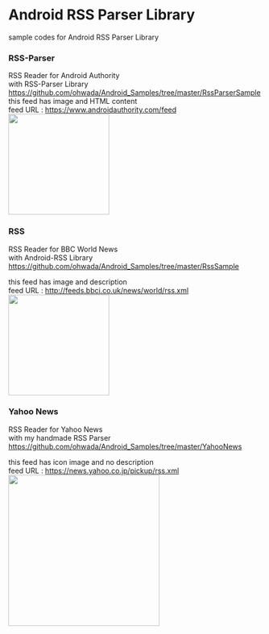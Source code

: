 Android  RSS Parser Library
===============

sample codes for Android  RSS Parser Library <br/>


### RSS-Parser
RSS Reader for Android Authority <br/>
with RSS-Parser Library <br/>
https://github.com/ohwada/Android_Samples/tree/master/RssParserSample <br/>
this feed has image and HTML content <br/>
 feed URL : https://www.androidauthority.com/feed <br/>
<image src="https://raw.githubusercontent.com/ohwada/Android_Samples/master/RssParserSample/screenshot/screenshot_rss_parser_list.png" width="200" /><br/>


### RSS
RSS Reader for BBC World News  <br/>
with Android-RSS Library<br/>
https://github.com/ohwada/Android_Samples/tree/master/RssSample <br/>

this feed has image and description <br/>
 feed URL : http://feeds.bbci.co.uk/news/world/rss.xml <br/>
<image src="https://raw.githubusercontent.com/ohwada/Android_Samples/master/RssSample/screenshot/screenshot_rss_url.png" width="200" /><br/>


### Yahoo News
RSS Reader for Yahoo News <br/>
with my handmade RSS Parser <br/>
https://github.com/ohwada/Android_Samples/tree/master/YahooNews <br/>

this feed has icon image and no description <br/>
 feed URL : https://news.yahoo.co.jp/pickup/rss.xml <br/>
<image src="https://raw.githubusercontent.com/ohwada/Android_Samples/master/YahooNews/screenshot/screenshot_yahoo_news_list.png" width="300" /><br/>
